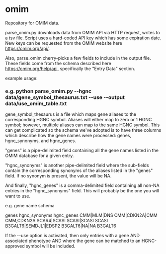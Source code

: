 # omim

Repository for OMIM data.

parse_omim.py downloads data from OMIM API via HTTP request, writes to a tsv file. Script uses a hard-coded API key which has some expiration date. New keys can be requested from the OMIM website here https://omim.org/api/.

Also, parse_omim cherry-picks a few fields to include in the output file. These fields come from the schema described here https://omim.org/help/api, specifically the "Entry Data" section.

example usage:

### e.g. python parse_omim.py --hgnc data/gene_symbol_thesaurus.txt --use --output data/use_omim_table.txt

gene_symbol_thesaurus is a file which maps gene aliases to the corresponding HGNC symbol. Aliases will either map to zero or 1 HGNC symbol; however, multiple aliases can map to the same HGNC symbol. This can get complicated so the schema we've adopted is to have three columns which describe how the gene names were processed: genes, hgnc_synonyms, and hgnc_genes. 

"genes" is a pipe-delimited field containing all the gene names listed in the OMIM database for a given entry. 

"hgnc_synonyms" is another pipe-delimited field where the sub-fields contain the corresponding synonyms of the aliases listed in the "genes" field. If no synonym is present, the value will be NA. 

And finally, "hgnc_genes" is a comma-delimited field containing all non-NA entries in the "hgnc_synonyms" field. This will probably be the one you will want to use.

e.g. gene name schema

genes   hgnc_synonyms   hgnc_genes
CMM|MLM|DNS     CMM|CDKN2A|CMM  CMM,CDKN2A
SCAR4|SCASI     SCASI|SCASI     SCASI
B3GALT6|SEMDJL1|EDSP2   B3GALT6|NA|NA   B3GALT6

If the --use option is activated, then only entries with a gene AND associated phenotype AND where the gene can be matched to an HGNC-approved symbol will be included.


